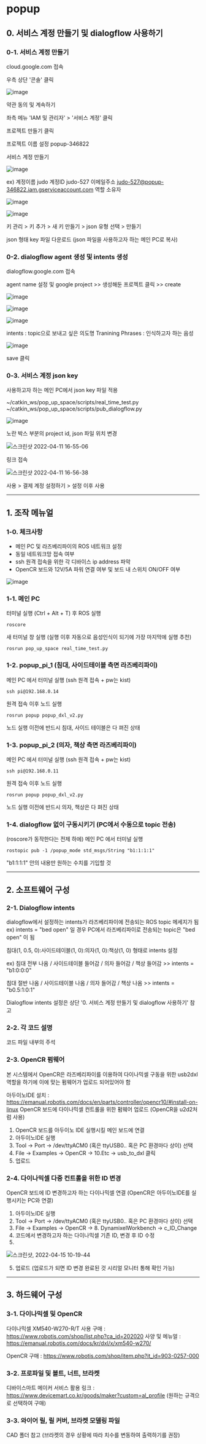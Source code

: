 # popup
## 0. 서비스 계정 만들기 및 dialogflow 사용하기

### 0-1. 서비스 계정 만들기
cloud.google.com 접속

우측 상단 '콘솔' 클릭

![image](https://user-images.githubusercontent.com/61779427/162685440-b05d9b60-11ad-4e26-b082-8a7ea47a1a3b.png)

약관 동의 및 계속하기

좌측 메뉴 'IAM 및 관리자' > '서비스 계정' 클릭

프로젝트 만들기 클릭

프로젝트 이름 설정 popup-346822

서비스 계정 만들기

![image](https://user-images.githubusercontent.com/61779427/162685985-ff68436c-1675-498a-a77d-beed2f5dd7a0.png)

ex)
계정이름 judo
계정ID judo-527
이메일주소 judo-527@popup-346822.iam.gserviceaccount.com
역할 소유자

![image](https://user-images.githubusercontent.com/61779427/162686324-f20c9eab-c6ad-473a-98cf-3dacdf7678ce.png)

![image](https://user-images.githubusercontent.com/61779427/162686367-d74af1e0-1b93-4c3b-8e69-20cd1d62a776.png)

키 관리 > 키 추가 > 새 키 만들기 > json 유형 선택 > 만들기

json 형태 key 파일 다운로드
(json 파일을 사용하고자 하는 메인 PC로 복사)

### 0-2. dialogflow agent 생성 및 intents 생성

dialogflow.google.com 접속

agent name 설정 및 google project >> 생성해둔 프로젝트 클릭 >> create

![image](https://user-images.githubusercontent.com/61779427/162688124-8a296504-e36a-41f7-bc08-e1b9873dd57b.png)

![image](https://user-images.githubusercontent.com/61779427/162688276-e10492ff-392b-4d10-a531-a4763b36bbbc.png)

![image](https://user-images.githubusercontent.com/61779427/162688310-39515084-ab3b-4bf6-a53e-d0ac8f02f79f.png)

intents : topic으로 보내고 싶은 의도명
Tranining Phrases : 인식하고자 하는 음성

![image](https://user-images.githubusercontent.com/61779427/162688464-eb62ff2f-cf3c-4d31-b9e2-5bef946f62b5.png)

save 클릭

### 0-3. 서비스 계정 json key 

사용하고자 하는 메인 PC에서 json key 파일 적용

~/catkin_ws/pop_up_space/scripts/real_time_test.py
~/catkin_ws/pop_up_space/scripts/pub_dialogflow.py

![image](https://user-images.githubusercontent.com/61779427/163499413-118a1a6e-6ff6-4b36-b826-747d143e8ee8.png)

노란 박스 부분의 project id, json 파일 위치 변경

![스크린샷  2022-04-11 16-55-06](https://user-images.githubusercontent.com/61779427/162693571-9d5e739f-3f20-42fd-af2e-b4d0d702aac2.png)

링크 접속

![스크린샷  2022-04-11 16-56-38](https://user-images.githubusercontent.com/61779427/162693822-23af11ea-1ae2-47ed-b654-f0c856389ee1.png)

사용 > 결제 계정 설정하기 > 설정 이후 사용


------------------
## 1. 조작 메뉴얼

### 1-0. 체크사항
* 메인 PC 및 라즈베리파이의 ROS 네트워크 설정
* 동일 네트워크망 접속 여부
* ssh 원격 접속을 위한 각 디바이스 ip address 파악
* OpenCR 보드와 12V/5A 파워 연결 여부 및 보드 내 스위치 ON/OFF 여부

![image](https://user-images.githubusercontent.com/61779427/163494820-5c9eb4d1-39b6-4751-ae93-5390ebf87e68.png)


### 1-1. 메인 PC
터미널 실행 (Ctrl + Alt + T) 후 ROS 실행
```
roscore
```

새 터미널 창 실행
(실행 이후 자동으로 음성인식이 되기에 가장 마지막에 실행 추천)
```
rosrun pop_up_space real_time_test.py
```

### 1-2. popup_pi_1 (침대, 사이드테이블 측면 라즈베리파이)

메인 PC 에서 터미널 실행 (ssh 원격 접속 + pw는 kist)
```
ssh pi@192.168.0.14
```
원격 접속 이후 노드 실행
```
rosrun popup popup_dxl_v2.py
```
노드 실행 이전에 반드시 침대, 사이드 테이블은 다 펴진 상태


### 1-3. popup_pi_2 (의자, 책상 측면 라즈베리파이)

메인 PC 에서 터미널 실행 (ssh 원격 접속 + pw는 kist)
```
ssh pi@192.168.0.11
```
원격 접속 이후 노드 실행
```
rosrun popup popup_dxl_v2.py
```
노드 실행 이전에 반드시 의자, 책상은 다 펴진 상태


### 1-4. dialogflow 없이 구동시키기 (PC에서 수동으로 topic 전송)

(roscore가 동작한다는 전제 하에)
메인 PC 에서 터미널 실행
```
rostopic pub -1 /popup_mode std_msgs/String "b1:1:1:1"
```
"b1:1:1:1" 안의 내용만 원하는 수치를 기입할 것

----------------
## 2. 소프트웨어 구성

### 2-1. Dialogflow intents

dialogflow에서 설정하는 intents가 라즈베리파이에 전송되는 ROS topic 메세지가 됨
ex) intents = "bed open" 일 경우 PC에서 라즈베리파이로 전송되는 topic은 "bed open" 이 됨

침대(1, 0.5, 0):사이드테이블(1, 0):의자(1, 0):책상(1, 0) 형태로 intents 설정

ex)
침대 전부 나옴 / 사이드테이블 들어감 / 의자 들어감 / 책상 들어감 >> intents = "b1:0:0:0"

침대 절반 나옴 / 사이드테이블 나옴 / 의자 들어감 / 책상 나옴 >> intents = "b0.5:1:0:1"


Dialogflow intents 설정은 상단 '0. 서비스 계정 만들기 및 dialogflow 사용하기' 참고

### 2-2. 각 코드 설명

코드 파일 내부의 주석 

### 2-3. OpenCR 펌웨어

본 시스템에서 OpenCR은 라즈베리파이를 이용하여 다이나믹셀 구동을 위한 usb2dxl 역할을 하기에 이에 맞는 펌웨어가 업로드 되어있어야 함

아두이노IDE 설치 : https://emanual.robotis.com/docs/en/parts/controller/opencr10/#install-on-linux
OpenCR 보드에 다이나믹셀 컨트롤을 위한 펌웨어 업로드 (OpenCR을 u2d2처럼 사용)
1) OpenCR 보드를 아두이노 IDE 실행시킬 메인 보드에 연결
2) 아두이노IDE 실행
3) Tool -> Port -> /dev/ttyACM0 (혹은 ttyUSB0.. 혹은 PC 환경마다 상이) 선택
4) File -> Examples -> OpenCR -> 10.Etc -> usb_to_dxl 클릭
5) 업로드

### 2-4. 다이나믹셀 다중 컨트롤을 위한 ID 변경

OpenCR 보드에 ID 변경하고자 하는 다이나믹셀 연결
(OpenCR은 아두이노IDE를 실행시키는 PC와 연결)

1) 아두이노IDE 실행
2) Tool -> Port -> /dev/ttyACM0 (혹은 ttyUSB0.. 혹은 PC 환경마다 상이) 선택
3) File -> Examples -> OpenCR -> 8. DynamixelWorkbench -> c_ID_Change
4) 코드에서 변경하고자 하는 다이나믹셀 기존 ID, 변경 후 ID 수정
5) 
![스크린샷, 2022-04-15 10-19-44](https://user-images.githubusercontent.com/61779427/163502982-ca088c08-c6a7-4ca7-bfa6-d17d21bfcbd8.png)

5) 업로드 (업로드가 되면 ID 변경 완료된 것 시리얼 모니터 통해 확인 가능)

------------------
## 3. 하드웨어 구성

### 3-1. 다이나믹셀 및 OpenCR

다이나믹셀 XM540-W270-R/T 사용
구매 : https://www.robotis.com/shop/list.php?ca_id=202020
사양 및 메뉴얼 : https://emanual.robotis.com/docs/kr/dxl/x/xm540-w270/

OpenCR
구매 : https://www.robotis.com/shop/item.php?it_id=903-0257-000

### 3-2. 프로파일 및 볼트, 너트, 브라켓

디바이스마트 메이커 서비스 활용
링크 : https://www.devicemart.co.kr/goods/maker?custom=al_profile
(원하는 규격으로 선택하여 구매)

### 3-3. 와이어 릴, 릴 커버, 브라켓 모델링 파일

CAD 폴더 참고
(브라켓의 경우 상황에 따라 치수를 변동하여 출력하기를 권장)


